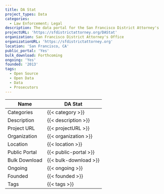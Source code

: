 ```yaml
---
title: DA Stat
project_types: Data
categories:
  - Law Enforcement; Legal
description: The data portal for the San Francisco District Attorney's Office
projectURL: 'https://sfdistrictattorney.org/DAStat'
organization: San Francisco District Attorney's Office
organizationURL: 'https://sfdistrictattorney.org'
location: 'San Francisco, CA'
public_portal: 'Yes'
bulk_download: Forthcoming
ongoing: 'Yes'
founded: '2013'
tags:
  - Open Source
  - Open Data
  - Data
  - Prosecutors
---
```


Name                    |  DA Stat  
------------------------|----
Categories              | {{< category >}} 
Description             | {{< description >}} 
Project URL             | {{< projectURL >}} 
Organization            | {{< organization >}} 
Location                | {{< location >}} 
Public Portal           | {{< public-portal >}} 
Bulk Download           | {{< bulk-download >}} 
Ongoing                 | {{< ongoing >}} 
Founded                 | {{< founded >}} 
Tags                    | {{< tags >}} 
